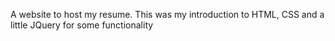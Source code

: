 A website to host my resume. This was my introduction to HTML, CSS and a little JQuery for some functionality

